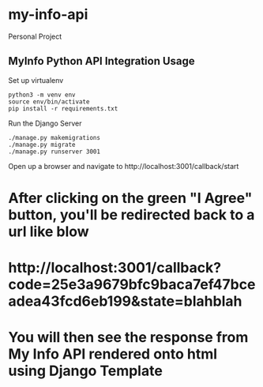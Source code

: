 # my-info-api
Personal Project

## MyInfo Python API Integration Usage

Set up virtualenv

```shell script
python3 -m venv env
source env/bin/activate
pip install -r requirements.txt
```

Run the Django Server

```shell script
./manage.py makemigrations
./manage.py migrate
./manage.py runserver 3001
```

Open up a browser and navigate to http://localhost:3001/callback/start

# After clicking on the green "I Agree" button, you'll be redirected back to a url like blow
# http://localhost:3001/callback?code=25e3a9679bfc9baca7ef47bceadea43fcd6eb199&state=blahblah
# You will then see the response from My Info API rendered onto html using Django Template
